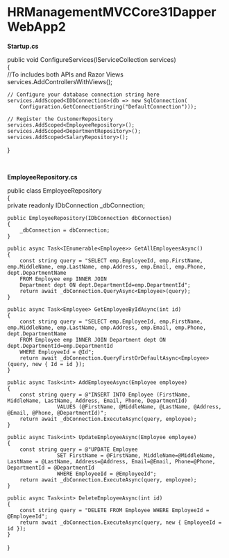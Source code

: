 # HRManagementMVCCore31DapperWebApp2

**Startup.cs**

public void ConfigureServices(IServiceCollection services)
<br/>
{
<br/>
    //To includes both APIs and Razor Views<br/> 
    services.AddControllersWithViews();

    // Configure your database connection string here
    services.AddScoped<IDbConnection>(db => new SqlConnection(
        Configuration.GetConnectionString("DefaultConnection")));
    
    // Register the CustomerRepository
    services.AddScoped<EmployeeRepository>();
    services.AddScoped<DepartmentRepository>();
    services.AddScoped<SalaryRepository>();
}

<br/>

**EmployeeRepository.cs**

public class EmployeeRepository
<br/>
{
<br/>
    private readonly IDbConnection _dbConnection;

    public EmployeeRepository(IDbConnection dbConnection)
    {
        _dbConnection = dbConnection;
    }
    
    public async Task<IEnumerable<Employee>> GetAllEmployeesAsync()
    {
        const string query = "SELECT emp.EmployeeId, emp.FirstName, emp.MiddleName, emp.LastName, emp.Address, emp.Email, emp.Phone, dept.DepartmentName 
        FROM Employee emp INNER JOIN 
        Department dept ON dept.DepartmentId=emp.DepartmentId";
        return await _dbConnection.QueryAsync<Employee>(query);
    }
    
    public async Task<Employee> GetEmployeeByIdAsync(int id)
    {
        const string query = "SELECT emp.EmployeeId, emp.FirstName, emp.MiddleName, emp.LastName, emp.Address, emp.Email, emp.Phone, dept.DepartmentName 
        FROM Employee emp INNER JOIN Department dept ON dept.DepartmentId=emp.DepartmentId 
        WHERE EmployeeId = @Id";
        return await _dbConnection.QueryFirstOrDefaultAsync<Employee>(query, new { Id = id });
    }
    
    public async Task<int> AddEmployeeAsync(Employee employee)
    {
        const string query = @"INSERT INTO Employee (FirstName, MiddleName, LastName, Address, Email, Phone, DepartmentId) 
                    VALUES (@FirstName, @MiddleName, @LastName, @Address, @Email, @Phone, @DepartmentId)";
        return await _dbConnection.ExecuteAsync(query, employee);
    }
    
    public async Task<int> UpdateEmployeeAsync(Employee employee)
    {
        const string query = @"UPDATE Employee 
                    SET FirstName = @FirstName, MiddleName=@MiddleName, LastName = @LastName, Address=@Address, Email=@Email, Phone=@Phone, DepartmentId = @DepartmentId
                    WHERE EmployeeId = @EmployeeId";
        return await _dbConnection.ExecuteAsync(query, employee);
    }
    
    public async Task<int> DeleteEmployeeAsync(int id)
    {
        const string query = "DELETE FROM Employee WHERE EmployeeId = @EmployeeId";
        return await _dbConnection.ExecuteAsync(query, new { EmployeeId = id });
    }
}

